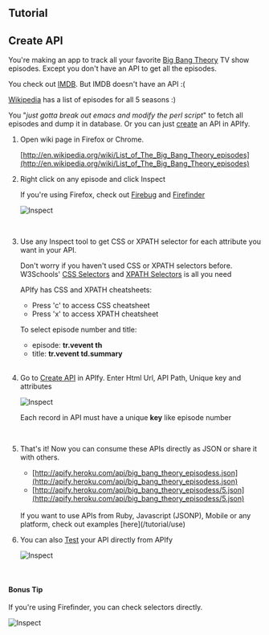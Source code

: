 <script type="text/javascript">
    mixpanel.track("CreateTutorial");
</script>
## Tutorial

## Create API

You're making an app to track all your favorite [Big Bang Theory](http://www.imdb.com/title/tt0898266/) TV show episodes. Except you don't have an API to get all the episodes.  

You check out [IMDB](http://www.imdb.com/title/tt0898266/episodes). But IMDB doesn't have an API :(

[Wikipedia](http://en.wikipedia.org/wiki/List_of_The_Big_Bang_Theory_episodes) has a list of episodes for all 5 seasons :)

You "*just gotta break out emacs and modify the perl script*" to fetch all episodes and dump it in database. Or you can just [create](/resources/new) an API in APIfy.

1. Open wiki page in Firefox or Chrome.
  
    [http://en.wikipedia.org/wiki/List_of_The_Big_Bang_Theory_episodes](http://en.wikipedia.org/wiki/List_of_The_Big_Bang_Theory_episodes)

2. Right click on any episode and click Inspect
    
    If you're using Firefox, check out [Firebug](https://addons.mozilla.org/en-US/firefox/addon/firebug/) and [Firefinder](https://addons.mozilla.org/en-US/firefox/addon/firefinder-for-firebug/)

    ![Inspect](/img/tutorial_inspect_small.png)

    <br/>

3. Use any Inspect tool to get CSS or XPATH selector for each attribute you want in your API.
    
    Don't worry if you haven't used CSS or XPATH selectors before. W3Schools' [CSS Selectors](http://www.w3schools.com/cssref/css_selectors.asp) and [XPATH Selectors](http://www.w3schools.com/xpath/xpath_syntax.asp) is all you need

    APIfy has CSS and XPATH cheatsheets:

    - Press 'c' to access CSS cheatsheet
    - Press 'x' to access XPATH cheatsheet

    To select episode number and title:

    - episode: **tr.vevent th**
    - title: **tr.vevent td.summary**

    <br/>

4. Go to [Create API](/resources/new) in APIfy. Enter Html Url, API Path, Unique key and attributes

    ![Inspect](/img/tutorial_create_api.png)

    Each record in API must have a unique **key** like episode number

    <br/>

5. That's it! Now you can consume these APIs directly as JSON or share it with others. 

    * [http://apify.heroku.com/api/big_bang_theory_episodess.json](http://apify.heroku.com/api/big_bang_theory_episodess.json)
    * [http://apify.heroku.com/api/big_bang_theory_episodess/5.json](http://apify.heroku.com/api/big_bang_theory_episodess/5.json)

    <br/>
    If you want to use APIs from Ruby, Javascript (JSONP), Mobile or any platform, check out examples [here](/tutorial/use)
    <br/>

6. You can also <a class='btn btn-mini btn-info edit_api_btn' href='/resources/4fc1d1d034b055e4a0000001'><i class='icon-ok'></i>Test</a> your API directly from APIfy

    ![Inspect](/img/tutorial_test.png)

    <br/>

#### Bonus Tip

If you're using Firefinder, you can check selectors directly.

![Inspect](/img/tutorial_firefinder.png)